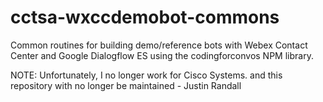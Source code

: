 # cctsa-wxccdemobot-commons
Common routines for building demo/reference bots with Webex Contact Center and Google Dialogflow ES using the codingforconvos NPM library.

NOTE: Unfortunately, I no longer work for Cisco Systems. and this repository with no longer be maintained - Justin Randall
